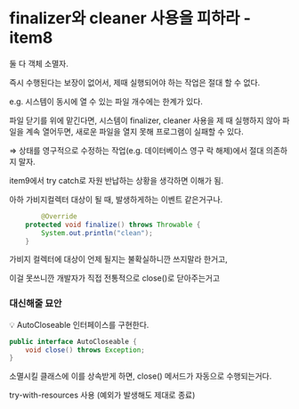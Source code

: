 # finalizer와 cleaner 사용을 피하라 - item8

둘 다 객체 소멸자.

즉시 수행된다는 보장이 없어서, 제때 실행되어야 하는 작업은 절대 할 수 없다.

e.g. 시스템이 동시에 열 수 있는 파일 개수에는 한계가 있다.

파일 닫기를 위에 맡긴다면, 시스템이 finalizer, cleaner 사용을 제 때 실행하지 않아 파일을 계속 열어두면, 새로운 파일을 열지 못해 프로그램이 실패할 수 있다.

⇒ 상태를 영구적으로 수정하는 작업(e.g. 데이터베이스 영구 락 해제)에서 절대 의존하지 말자.

item9에서 try catch로 자원 반납하는 상황을 생각하면 이해가 됨.

아하 가비지컬렉터 대상이 될 때, 발생하게하는 이벤트 같은거구나.

```java
 		@Override
    protected void finalize() throws Throwable {
        System.out.println("clean");
    }
```

가비지 컬렉터에 대상이 언제 될지는 불확실하니깐 쓰지말라 한거고,

이걸 못쓰니깐 개발자가 직접 전통적으로 close()로 닫아주는거고

### 대신해줄 묘안

<aside>
💡 AutoCloseable 인터페이스를 구현한다.

</aside>

```java
public interface AutoCloseable {
    void close() throws Exception;
}
```

소멸시킬 클래스에 이를 상속받게 하면, close() 메서드가 자동으로 수행되는거다.

try-with-resources 사용 (예외가 발생해도 제대로 종료)